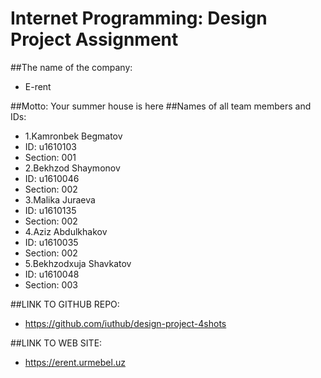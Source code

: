 # Internet Programming: Design Project Assignment

##The name of the company:

- E-rent

##Motto:
Your summer house is here
##Names of all team members and IDs:

- 1.Kamronbek Begmatov 
- ID: u1610103
- Section: 001
- 2.Bekhzod Shaymonov
- ID: u1610046
- Section: 002
- 3.Malika Juraeva
- ID: u1610135
- Section: 002
- 4.Aziz Abdulkhakov
- ID: u1610035
- Section: 002
- 5.Bekhzodxuja Shavkatov 
- ID: u1610048
- Section: 003

##LINK TO GITHUB REPO:

- https://github.com/iuthub/design-project-4shots

##LINK TO WEB SITE:

- https://erent.urmebel.uz



